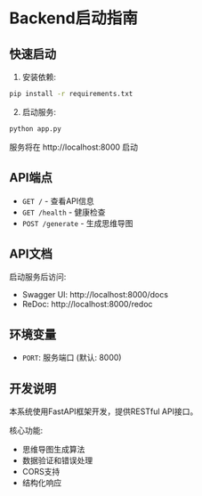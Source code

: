 # Backend启动指南

## 快速启动

1. 安装依赖:
```bash
pip install -r requirements.txt
```

2. 启动服务:
```bash
python app.py
```

服务将在 http://localhost:8000 启动

## API端点

- `GET /` - 查看API信息
- `GET /health` - 健康检查
- `POST /generate` - 生成思维导图

## API文档

启动服务后访问:
- Swagger UI: http://localhost:8000/docs
- ReDoc: http://localhost:8000/redoc

## 环境变量

- `PORT`: 服务端口 (默认: 8000)

## 开发说明

本系统使用FastAPI框架开发，提供RESTful API接口。

核心功能:
- 思维导图生成算法
- 数据验证和错误处理
- CORS支持
- 结构化响应
